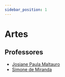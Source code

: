 ```yaml
---
sidebar_position: 1
---
```


# Artes


## Professores

- [Josiane Paula Maltauro](josiane_paula_maltauro)
- [Simone de Miranda](simone_de_miranda)